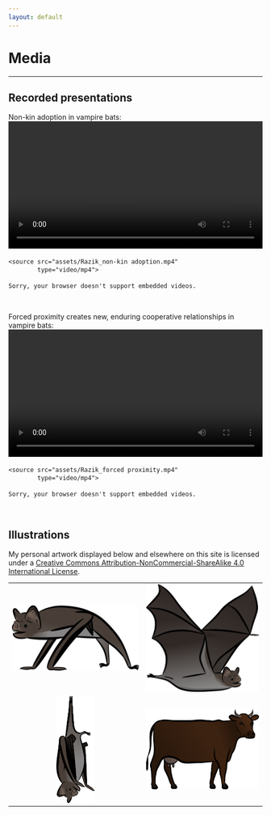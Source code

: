 ```yaml
---
layout: default
---
```

# Media
---

## Recorded presentations
Non-kin adoption in vampire bats: <br/>
<video controls width="100%">

    <source src="assets/Razik_non-kin adoption.mp4"
            type="video/mp4">

    Sorry, your browser doesn't support embedded videos.
</video> <br/>


Forced proximity creates new, enduring cooperative relationships in vampire bats: <br/>
<video controls width="100%">

    <source src="assets/Razik_forced proximity.mp4"
            type="video/mp4">

    Sorry, your browser doesn't support embedded videos.
</video> <br/>


## Illustrations
My personal artwork displayed below and elsewhere on this site is licensed under a [Creative Commons Attribution-NonCommercial-ShareAlike 4.0 International License](https://creativecommons.org/licenses/by-nc-sa/4.0/). <br/>

| | |
|:-------------------------:|:-------------------------:|
|<img src="/assets/vampterrestrial_color_flip.png" width="100%">| <img src="/assets/vampflight_color.png" width="100%">|
|<img src="/assets/vamphang_color.png" width="30%">|<img src="/assets/cow_v02_color.png" width="100%">|



